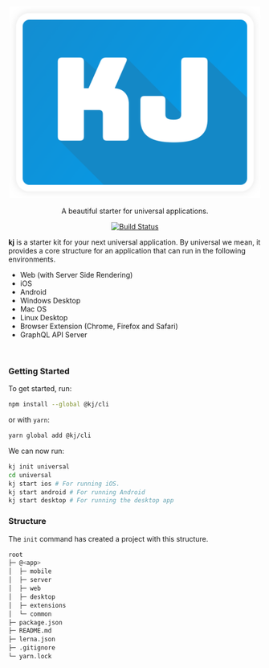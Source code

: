 <p align="center">
  <a href="https://github.com/kickjump/kj"><img width="500" src="./assets/logo.png"></a>
</p>

<p align="center">
  A beautiful starter for universal applications.
</p>

<p align="center">
  <a href="http://travis-ci.org/kickjump/kj"><img src="https://secure.travis-ci.org/kickjump/kj.svg?branch=master" alt="Build Status"></a>
</p>

**kj** is a starter kit for your next universal application. By universal we mean, it provides a core structure for an application that can run in the following environments.

- Web (with Server Side Rendering)
- iOS
- Android
- Windows Desktop
- Mac OS
- Linux Desktop
- Browser Extension (Chrome, Firefox and Safari)
- GraphQL API Server

<br>

### Getting Started

To get started, run:

```bash
npm install --global @kj/cli
```

or with `yarn`:

```bash
yarn global add @kj/cli
```

We can now run:

```bash
kj init universal
cd universal
kj start ios # For running iOS.
kj start android # For running Android
kj start desktop # For running the desktop app
```

### Structure

The `init` command has created a project with this structure.

```bash
root
├─ @<app>
│  ├─ mobile
│  ├─ server
│  ├─ web
│  ├─ desktop
│  ├─ extensions
│  └─ common
├─ package.json
├─ README.md
├─ lerna.json
├─ .gitignore
└─ yarn.lock
```